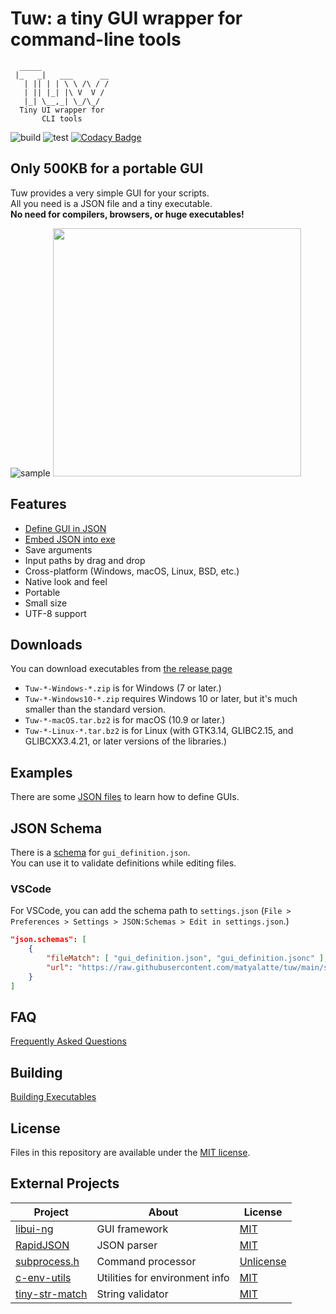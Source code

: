 # Tuw: a tiny GUI wrapper for command-line tools

```text
  _____
 |_   _|   ___      __
   | || | | \ \ /\ / /
   | || |_| |\ V  V /
   |_| \__,_| \_/\_/
  Tiny UI wrapper for
       CLI tools
```

![build](https://github.com/matyalatte/tuw/actions/workflows/build_all.yml/badge.svg)
![test](https://github.com/matyalatte/tuw/actions/workflows/test.yml/badge.svg)
[![Codacy Badge](https://app.codacy.com/project/badge/Grade/4aee3ee5172e4c38915d07f9c62725d3)](https://app.codacy.com/gh/matyalatte/tuw/dashboard?utm_source=gh&utm_medium=referral&utm_content=&utm_campaign=Badge_grade)

## Only 500KB for a portable GUI

Tuw provides a very simple GUI for your scripts.  
All you need is a JSON file and a tiny executable.  
**No need for compilers, browsers, or huge executables!**  

![sample](https://github.com/user-attachments/assets/17894d27-64fc-45c7-89bf-7f55d505508f)
<img src=https://github.com/user-attachments/assets/249b954f-e66e-46a8-8451-ad39e700d564 width=397></img>  

## Features

-   [Define GUI in JSON](../examples/)
-   [Embed JSON into exe](../examples/get_start/json_embed/)
-   Save arguments
-   Input paths by drag and drop
-   Cross-platform (Windows, macOS, Linux, BSD, etc.)
-   Native look and feel
-   Portable
-   Small size
-   UTF-8 support

## Downloads

You can download executables from [the release page](https://github.com/matyalatte/tuw/releases)

-   `Tuw-*-Windows-*.zip` is for Windows (7 or later.)  
-   `Tuw-*-Windows10-*.zip` requires Windows 10 or later, but it's much smaller than the standard version.  
-   `Tuw-*-macOS.tar.bz2` is for macOS (10.9 or later.)  
-   `Tuw-*-Linux-*.tar.bz2` is for Linux (with GTK3.14, GLIBC2.15, and GLIBCXX3.4.21, or later versions of the libraries.)  

## Examples

There are some [JSON files](../examples/README.md) to learn how to define GUIs.  

## JSON Schema

There is a [schema](../schema/schema.json) for `gui_definition.json`.  
You can use it to validate definitions while editing files.  

### VSCode

For VSCode, you can add the schema path to `settings.json` (`File > Preferences > Settings > JSON:Schemas > Edit in settings.json`.)  

```json
"json.schemas": [
    {
        "fileMatch": [ "gui_definition.json", "gui_definition.jsonc" ],
        "url": "https://raw.githubusercontent.com/matyalatte/tuw/main/schema/schema.json"
    }
]
```

## FAQ

[Frequently Asked Questions](./FAQ.md)

## Building

[Building Executables](./Building.md)

## License

Files in this repository are available under the [MIT license](../license.txt).  

## External Projects

| Project | About | License |
| -- | -- | -- |
| [libui-ng](https://github.com/libui-ng/libui-ng) | GUI framework | [MIT](http://opensource.org/licenses/MIT) |
| [RapidJSON](https://github.com/Tencent/rapidjson) | JSON parser | [MIT](http://opensource.org/licenses/MIT) |
| [subprocess.h](https://github.com/sheredom/subprocess.h) | Command processor | [Unlicense](https://github.com/sheredom/subprocess.h/blob/master/LICENSE) |
| [c-env-utils](https://github.com/matyalatte/c-env-utils) | Utilities for environment info | [MIT](http://opensource.org/licenses/MIT) |
| [tiny-str-match](https://github.com/matyalatte/tiny-str-match) | String validator | [MIT](http://opensource.org/licenses/MIT) |
